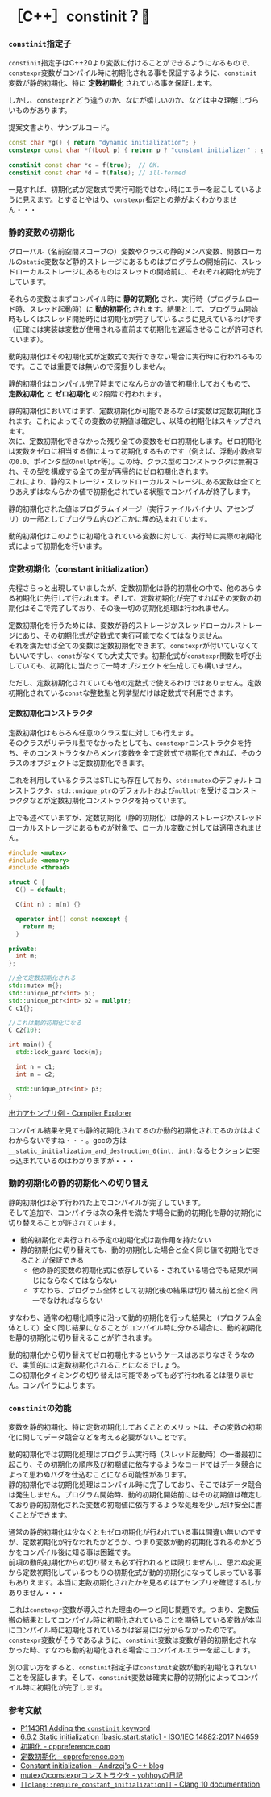 # ［C++］constinit？🤔



### `constinit`指定子

`constinit`指定子はC++20より変数に付けることができるようになるもので、`constexpr`変数がコンパイル時に初期化される事を保証するように、`constinit`変数が静的初期化、特に __定数初期化__ されている事を保証します。

しかし、`constexpr`とどう違うのか、なにが嬉しいのか、などは中々理解しづらいものがあります。

提案文書より、サンプルコード。
```cpp
const char *g() { return "dynamic initialization"; }
constexpr const char *f(bool p) { return p ? "constant initializer" : g(); }
  
constinit const char *c = f(true);  // OK.
constinit const char *d = f(false); // ill-formed
```

一見すれば、初期化式が定数式で実行可能ではない時にエラーを起こしているように見えます。とするとやはり、`constexpr`指定との差がよくわかりません・・・

### 静的変数の初期化

グローバル（名前空間スコープの）変数やクラスの静的メンバ変数、関数ローカルの`static`変数など静的ストレージにあるものはプログラムの開始前に、スレッドローカルストレージにあるものはスレッドの開始前に、それぞれ初期化が完了しています。

それらの変数はまずコンパイル時に __静的初期化__ され、実行時（プログラムロード時、スレッド起動時）に __動的初期化__ されます。結果として、プログラム開始時もしくはスレッド開始時には初期化が完了しているように見えているわけです（正確には実装は変数が使用される直前まで初期化を遅延させることが許可されています）。

動的初期化はその初期化式が定数式で実行できない場合に実行時に行われるものです。ここでは重要では無いので深掘りしません。

静的初期化はコンパイル完了時までになんらかの値で初期化しておくもので、 __定数初期化__ と __ゼロ初期化__ の2段階で行われます。

静的初期化においてはまず、定数初期化が可能であるならば変数は定数初期化されます。これによってその変数の初期値は確定し、以降の初期化はスキップされます。  
次に、定数初期化できなかった残り全ての変数をゼロ初期化します。ゼロ初期化は変数をゼロに相当する値によって初期化するものです（例えば、浮動小数点型の`0.0`、ポインタ型の`nullptr`等）。この時、クラス型のコンストラクタは無視され、その型を構成する全ての型が再帰的にゼロ初期化されます。  
これにより、静的ストレージ・スレッドローカルストレージにある変数は全てとりあえずはなんらかの値で初期化されている状態でコンパイルが終了します。

静的初期化された値はプログラムイメージ（実行ファイルバイナリ、アセンブリ）の一部としてプログラム内のどこかに埋め込まれています。

動的初期化はこのように初期化されている変数に対して、実行時に実際の初期化式によって初期化を行います。

### 定数初期化（constant initialization）

先程さらっと出現していましたが、定数初期化は静的初期化の中で、他のあらゆる初期化に先行して行われます。そして、定数初期化が完了すればその変数の初期化はそこで完了しており、その後一切の初期化処理は行われません。

定数初期化を行うためには、変数が静的ストレージかスレッドローカルストレージにあり、その初期化式が定数式で実行可能でなくてはなりません。  
それを満たせば全ての変数は定数初期化できます。`constexpr`が付いていなくてもいいですし、`const`がなくても大丈夫です。初期化式が`constexpr`関数を呼び出していても、初期化に当たって一時オブジェクトを生成しても構いません。

ただし、定数初期化されていても他の定数式で使えるわけではありません。定数初期化されている`const`な整数型と列挙型だけは定数式で利用できます。

#### 定数初期化コンストラクタ

定数初期化はもちろん任意のクラス型に対しても行えます。  
そのクラスがリテラル型でなかったとしても、`constexpr`コンストラクタを持ち、そのコンストラクタからメンバ変数を全て定数式で初期化できれば、そのクラスのオブジェクトは定数初期化できます。

これを利用しているクラスはSTLにも存在しており、`std::mutex`のデフォルトコンストラクタ、`std::unique_ptr`のデフォルトおよび`nullptr`を受けるコンストラクタなどが定数初期化コンストラクタを持っています。

上でも述べていますが、定数初期化（静的初期化）は静的ストレージかスレッドローカルストレージにあるものが対象で、ローカル変数に対しては適用されません。

```cpp
#include <mutex>
#include <memory>
#include <thread>

struct C {
  C() = default;

  C(int n) : m(n) {}

  operator int() const noexcept {
    return m;
  }

private:
  int m;
};

//全て定数初期化される
std::mutex m{};
std::unique_ptr<int> p1; 
std::unique_ptr<int> p2 = nullptr;
C c1{};

//これは動的初期化になる
C c2{10};

int main() {
  std::lock_guard lock{m};

  int n = c1;
  int m = c2;

  std::unique_ptr<int> p3;
}
```
[出力アセンブリ例 - Compiler Explorer](https://godbolt.org/z/ZevUtd)

コンパイル結果を見ても静的初期化されてるのか動的初期化されてるのかはよくわからないですね・・・。gccの方は`__static_initialization_and_destruction_0(int, int):`なるセクションに突っ込まれているのはわかりますが・・・


### 動的初期化の静的初期化への切り替え

静的初期化は必ず行われた上でコンパイルが完了しています。  
そして追加で、コンパイラは次の条件を満たす場合に動的初期化を静的初期化に切り替えることが許されています。

- 動的初期化で実行される予定の初期化式は副作用を持たない
- 静的初期化に切り替えても、動的初期化した場合と全く同じ値で初期化できることが保証できる
  - 他の静的変数の初期化式に依存している・されている場合でも結果が同じにならなくてはならない
  - すなわち、プログラム全体として初期化後の結果は切り替え前と全く同一でなければならない

すなわち、通常の初期化順序に沿って動的初期化を行った結果と（プログラム全体として）全く同じ結果になることがコンパイル時に分かる場合に、動的初期化を静的初期化に切り替えることが許されます。

動的初期化から切り替えてゼロ初期化するというケースはあまりなさそうなので、実質的には定数初期化されることになるでしょう。  
この初期化タイミングの切り替えは可能であっても必ず行われるとは限りません。コンパイラによります。

### `constinit`の効能

変数を静的初期化、特に定数初期化しておくことのメリットは、その変数の初期化に関してデータ競合などを考える必要がないことです。

動的初期化では初期化処理はプログラム実行時（スレッド起動時）の一番最初に起こり、その初期化の順序及び初期値に依存するようなコードではデータ競合によって思わぬバグを仕込むことになる可能性があります。  
静的初期化では初期化処理はコンパイル時に完了しており、そこではデータ競合は発生しません。プログラム開始時、動的初期化開始前にはその初期値は確定しており静的初期化された変数の初期値に依存するような処理を少しだけ安全に書くことができます。

通常の静的初期化は少なくともゼロ初期化が行われている事は間違い無いのですが、定数初期化が行なわれたかどうか、つまり変数が動的初期化されるのかどうかをコンパイル後に知る事は困難です。  
前項の動的初期化からの切り替えも必ず行われるとは限りませんし、思わぬ変更から定数初期化しているつもりの初期化式が動的初期化になってしまっている事もありえます。本当に定数初期化されたかを見るのはアセンブリを確認するしかありません・・・

これは`constexpr`変数が導入された理由の一つと同じ問題です。つまり、定数伝搬の結果としてコンパイル時に初期化されていることを期待している変数が本当にコンパイル時に初期化されているかは容易には分からなかったのです。  
`constexpr`変数がそうであるように、`constinit`変数は変数が静的初期化されなかった時、すなわち動的初期化される場合にコンパイルエラーを起こします。  

別の言い方をすると、`constinit`指定子は`constinit`変数が動的初期化されないことを保証します。そして、`constinit`変数は確実に静的初期化によってコンパイル時に初期化が完了します。  


### 参考文献
- [P1143R1 Adding the `constinit` keyword](https://wg21.link/P1143)
- [6.6.2 Static initialization [basic.start.static] - ISO/IEC 14882:2017 N4659](https://timsong-cpp.github.io/cppwp/n4659/basic.start.static)
- [初期化 - cppreference.com](https://ja.cppreference.com/w/cpp/language/initialization#Non-local_variables)
- [定数初期化 - cppreference.com](https://ja.cppreference.com/w/cpp/language/constant_initialization)
- [Constant initialization - Andrzej's C++ blog ](https://akrzemi1.wordpress.com/2012/05/27/constant-initialization/)
- [mutexのconstexprコンストラクタ - yohhoyの日記](http://d.hatena.ne.jp/yohhoy/20120621/p1)
- [`[[clang::require_constant_initialization]]` - Clang 10 documentation](https://clang.llvm.org/docs/AttributeReference.html#require-constant-initialization)